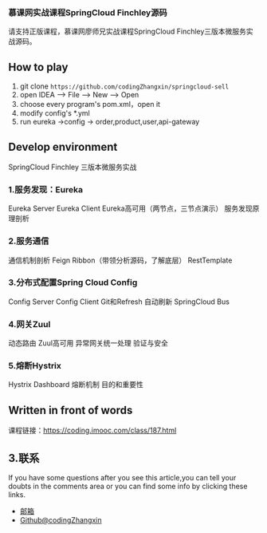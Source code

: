 ### 慕课网实战课程SpringCloud Finchley源码
请支持正版课程，慕课网廖师兄实战课程SpringCloud Finchley三版本微服务实战源码。
## How to play

 1. git clone `https://github.com/codingZhangxin/springcloud-sell`
 2. open IDEA -->  File  -->  New  --> Open 
 3. choose every program's pom.xml，open it
 4. modify config's *.yml
 5. run eureka ->config -> order,product,user,api-gateway


## Develop environment
SpringCloud Finchley
三版本微服务实战
### 1.服务发现：Eureka
Eureka Server
Eureka Client
Eureka高可用（两节点，三节点演示）
服务发现原理剖析

### 2.服务通信
通信机制剖析
Feign
Ribbon（带领分析源码，了解底层）
RestTemplate
### 3.分布式配置Spring Cloud Config
Config Server
Config Client
Git和Refresh
自动刷新
SpringCloud Bus
### 4.网关Zuul
动态路由
Zuul高可用
异常网关统一处理
验证与安全
### 5.熔断Hystrix
Hystrix Dashboard
熔断机制
目的和重要性




## Written in front of words
课程链接：https://coding.imooc.com/class/187.html

## 3.联系

  If you have some questions after you see this article,you can tell your doubts in the comments area or you can find some info by  clicking these links.


- [邮箱](994683607@qq.com)
- [Github@codingZhangxin](https://github.com/codingZhangxin/springcloud-sell/)
